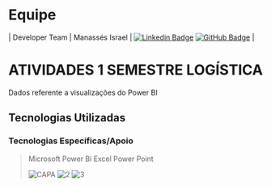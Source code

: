 # Equipe
| Developer Team  | Manassés Israel              |   [![Linkedin Badge](https://img.shields.io/badge/Linkedin-blue?style=flat-square&logo=Linkedin&logoColor=white)](https://www.linkedin.com/in/lucas-barsaglini-71774b188?trk=contact-info) [![GitHub Badge](https://img.shields.io/badge/GitHub-111217?style=flat-square&logo=github&logoColor=white)](https://github.com/Barsaglini99) |


# ATIVIDADES 1 SEMESTRE LOGÍSTICA


 Dados referente a visualizações do Power BI
## Tecnologias Utilizadas

 ### Tecnologias Específicas/Apoio
 > Microsoft Power Bi
>Excel
> Power Point
>
>
> ![CAPA](https://github.com/MANASSES2710/E4-INFO/assets/163482609/7d8793b8-98eb-4ff2-bd03-d0beb4d8ae85)
![2](https://github.com/MANASSES2710/E4-INFO/assets/163482609/b4a5327b-1381-4531-a86e-59cd6823fd3d)
![3](https://github.com/MANASSES2710/E4-INFO/assets/163482609/0ec33e62-22f1-4461-a632-b723f96e5a96)


